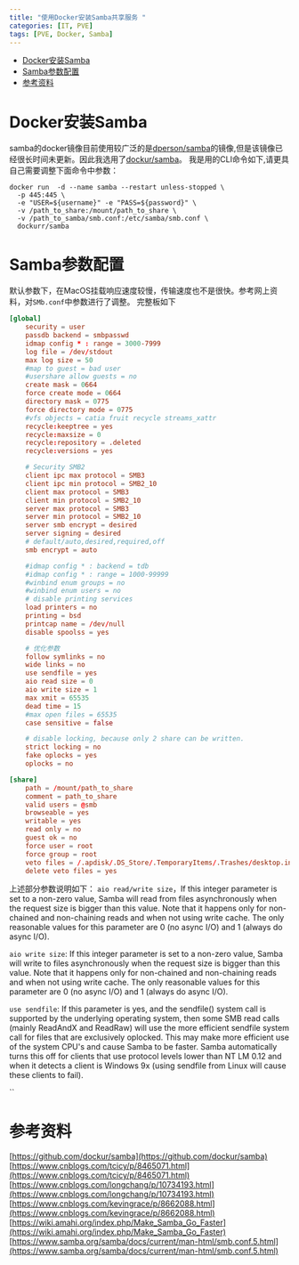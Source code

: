 ```yaml
---
title: "使用Docker安装Samba共享服务 "
categories: [IT, PVE]
tags: [PVE, Docker, Samba]
---
```

<!-- TOC -->

- [Docker安装Samba](#docker%E5%AE%89%E8%A3%85samba)
- [Samba参数配置](#samba%E5%8F%82%E6%95%B0%E9%85%8D%E7%BD%AE)
- [参考资料](#%E5%8F%82%E8%80%83%E8%B5%84%E6%96%99)

<!-- /TOC -->
<!-- /TOC -->


# Docker安装Samba
samba的docker镜像目前使用较广泛的是[dperson/samba](https://hub.docker.com/r/dperson/samba)的镜像,但是该镜像已经很长时间未更新。因此我选用了[dockur/samba](https://github.com/dockur/samba)。
我是用的CLI命令如下,请更具自己需要调整下面命令中参数：
```
docker run  -d --name samba --restart unless-stopped \
  -p 445:445 \
  -e "USER=${username}" -e "PASS=${password}" \
  -v /path_to_share:/mount/path_to_share \
  -v /path_to_samba/smb.conf:/etc/samba/smb.conf \
  dockurr/samba
```

# Samba参数配置
默认参数下，在MacOS挂载响应速度较慢，传输速度也不是很快。参考网上资料，对`SMb.conf`中参数进行了调整。
完整板如下
```conf
[global]
    security = user
    passdb backend = smbpasswd
    idmap config * : range = 3000-7999
    log file = /dev/stdout
    max log size = 50
    #map to guest = bad user
    #usershare allow guests = no
    create mask = 0664
    force create mode = 0664
    directory mask = 0775
    force directory mode = 0775
    #vfs objects = catia fruit recycle streams_xattr
    recycle:keeptree = yes
    recycle:maxsize = 0
    recycle:repository = .deleted
    recycle:versions = yes

    # Security SMB2
    client ipc max protocol = SMB3
    client ipc min protocol = SMB2_10
    client max protocol = SMB3
    client min protocol = SMB2_10
    server max protocol = SMB3
    server min protocol = SMB2_10
    server smb encrypt = desired
    server signing = desired
    # default/auto,desired,required,off
    smb encrypt = auto

    #idmap config * : backend = tdb
    #idmap config * : range = 1000-99999
    #winbind enum groups = no
    #winbind enum users = no
    # disable printing services
    load printers = no
    printing = bsd
    printcap name = /dev/null
    disable spoolss = yes

    # 优化参数
    follow symlinks = no
    wide links = no
    use sendfile = yes
    aio read size = 0
    aio write size = 1
    max xmit = 65535
    dead time = 15
    #max open files = 65535
    case sensitive = false

    # disable locking, because only 2 share can be written.
    strict locking = no
    fake oplocks = yes
    oplocks = no

[share]
    path = /mount/path_to_share
    comment = path_to_share
    valid users = @smb
    browseable = yes
    writable = yes
    read only = no
    guest ok = no
    force user = root
    force group = root
    veto files = /.apdisk/.DS_Store/.TemporaryItems/.Trashes/desktop.ini/ehthumbs.db/Network Trash Folder/Temporary Items/Thumbs.db/
    delete veto files = yes
```
上述部分参数说明如下：
`aio read/write size`，If this integer parameter is set to a non-zero value, Samba will read from files asynchronously when the request size is bigger than this value. Note that it happens only for non-chained and non-chaining reads and when not using write cache.
The only reasonable values for this parameter are 0 (no async I/O) and 1 (always do async I/O).

`aio write size`: If this integer parameter is set to a non-zero value, Samba will write to files asynchronously when the request size is bigger than this value. Note that it happens only for non-chained and non-chaining reads and when not using write cache.
The only reasonable values for this parameter are 0 (no async I/O) and 1 (always do async I/O).

`use sendfile`: If this parameter is yes, and the sendfile() system call is supported by the underlying operating system, then some SMB read calls (mainly ReadAndX and ReadRaw) will use the more efficient sendfile system call for files that are exclusively oplocked. This may make more efficient use of the system CPU's and cause Samba to be faster. Samba automatically turns this off for clients that use protocol levels lower than NT LM 0.12 and when it detects a client is Windows 9x (using sendfile from Linux will cause these clients to fail).

``


# 参考资料
[https://github.com/dockur/samba](https://github.com/dockur/samba)
[https://www.cnblogs.com/tcicy/p/8465071.html](https://www.cnblogs.com/tcicy/p/8465071.html)
[https://www.cnblogs.com/longchang/p/10734193.html](https://www.cnblogs.com/longchang/p/10734193.html)
[https://www.cnblogs.com/kevingrace/p/8662088.html](https://www.cnblogs.com/kevingrace/p/8662088.html)
[https://wiki.amahi.org/index.php/Make_Samba_Go_Faster](https://wiki.amahi.org/index.php/Make_Samba_Go_Faster)
[https://www.samba.org/samba/docs/current/man-html/smb.conf.5.html](https://www.samba.org/samba/docs/current/man-html/smb.conf.5.html)

